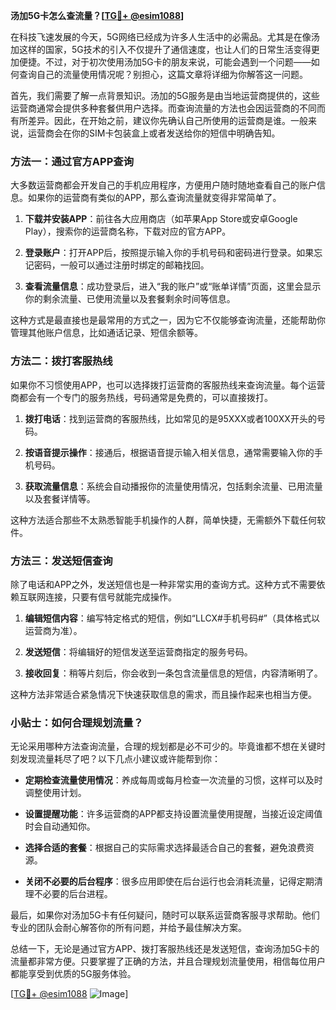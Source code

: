 **汤加5G卡怎么查流量？[[TG💪+ @esim1088](https://t.me/s/esim1088)]**

在科技飞速发展的今天，5G网络已经成为许多人生活中的必需品。尤其是在像汤加这样的国家，5G技术的引入不仅提升了通信速度，也让人们的日常生活变得更加便捷。不过，对于初次使用汤加5G卡的朋友来说，可能会遇到一个问题——如何查询自己的流量使用情况呢？别担心，这篇文章将详细为你解答这一问题。

首先，我们需要了解一点背景知识。汤加的5G服务是由当地运营商提供的，这些运营商通常会提供多种套餐供用户选择。而查询流量的方法也会因运营商的不同而有所差异。因此，在开始之前，建议你先确认自己所使用的运营商是谁。一般来说，运营商会在你的SIM卡包装盒上或者发送给你的短信中明确告知。

### 方法一：通过官方APP查询

大多数运营商都会开发自己的手机应用程序，方便用户随时随地查看自己的账户信息。如果你的运营商有类似的APP，那么查询流量就变得非常简单了。

1. **下载并安装APP**：前往各大应用商店（如苹果App Store或安卓Google Play），搜索你的运营商名称，下载对应的官方APP。
   
2. **登录账户**：打开APP后，按照提示输入你的手机号码和密码进行登录。如果忘记密码，一般可以通过注册时绑定的邮箱找回。

3. **查看流量信息**：成功登录后，进入“我的账户”或“账单详情”页面，这里会显示你的剩余流量、已使用流量以及套餐剩余时间等信息。

这种方式是最直接也是最常用的方式之一，因为它不仅能够查询流量，还能帮助你管理其他账户信息，比如通话记录、短信余额等。

### 方法二：拨打客服热线

如果你不习惯使用APP，也可以选择拨打运营商的客服热线来查询流量。每个运营商都会有一个专门的服务热线，号码通常是免费的，可以直接拨打。

1. **拨打电话**：找到运营商的客服热线，比如常见的是95XXX或者100XX开头的号码。

2. **按语音提示操作**：接通后，根据语音提示输入相关信息，通常需要输入你的手机号码。

3. **获取流量信息**：系统会自动播报你的流量使用情况，包括剩余流量、已用流量以及套餐详情等。

这种方法适合那些不太熟悉智能手机操作的人群，简单快捷，无需额外下载任何软件。

### 方法三：发送短信查询

除了电话和APP之外，发送短信也是一种非常实用的查询方式。这种方式不需要依赖互联网连接，只要有信号就能完成操作。

1. **编辑短信内容**：编写特定格式的短信，例如“LLCX#手机号码#”（具体格式以运营商为准）。

2. **发送短信**：将编辑好的短信发送至运营商指定的服务号码。

3. **接收回复**：稍等片刻后，你会收到一条包含流量信息的短信，内容清晰明了。

这种方法非常适合紧急情况下快速获取信息的需求，而且操作起来也相当方便。

### 小贴士：如何合理规划流量？

无论采用哪种方法查询流量，合理的规划都是必不可少的。毕竟谁都不想在关键时刻发现流量耗尽了吧？以下几点小建议或许能帮到你：

- **定期检查流量使用情况**：养成每周或每月检查一次流量的习惯，这样可以及时调整使用计划。
  
- **设置提醒功能**：许多运营商的APP都支持设置流量使用提醒，当接近设定阈值时会自动通知你。

- **选择合适的套餐**：根据自己的实际需求选择最适合自己的套餐，避免浪费资源。

- **关闭不必要的后台程序**：很多应用即使在后台运行也会消耗流量，记得定期清理不必要的后台进程。

最后，如果你对汤加5G卡有任何疑问，随时可以联系运营商客服寻求帮助。他们专业的团队会耐心解答你的所有问题，并给予最佳解决方案。

总结一下，无论是通过官方APP、拨打客服热线还是发送短信，查询汤加5G卡的流量都非常方便。只要掌握了正确的方法，并且合理规划流量使用，相信每位用户都能享受到优质的5G服务体验。

[[TG💪+ @esim1088](https://t.me/s/esim1088) ![Image](https://i.postimg.cc/4NQfJmqS/Snipaste-2025-05-13-00-14-12.png)]